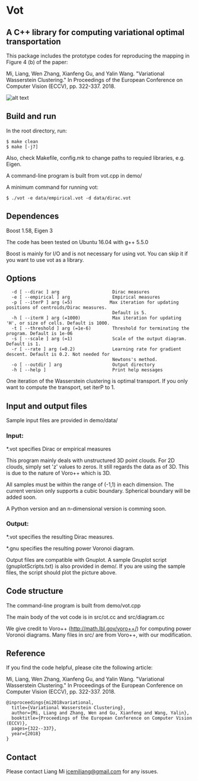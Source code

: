 # Vot
## A C++ library for computing variational optimal transportation

This package includes the prototype codes for reproducing the mapping in Figure 4 (b) of the paper:

Mi, Liang, Wen Zhang, Xianfeng Gu, and Yalin Wang. "Variational Wasserstein Clustering." In Proceedings of the European Conference on Computer Vision (ECCV), pp. 322-337. 2018.

![alt text](demo/sample.png?raw=true "Demo of Variational Wasserstein Clustering")

## Build and run

In the root directory, run:
```
$ make clean
$ make [-j7]
```

Also, check Makefile, config.mk to change paths to requied libraries, e.g. Eigen.

A command-line program is built from vot.cpp in demo/

A minimum command for running vot:
```
$ ./vot -e data/empirical.vot -d data/dirac.vot 
```

## Dependences
Boost 1.58, Eigen 3 

The code has been tested on Ubuntu 16.04 with g++ 5.5.0

Boost is mainly for I/O and is not necessary for using vot. You can skip it if you want to use vot as a library.

## Options
```
  -d [ --dirac ] arg                    Dirac measures
  -e [ --empirical ] arg                Empirical measures
  -p [ --iterP ] arg (=5)              Max iteration for updating positions of centroids/Dirac measures. 
                                        Default is 5.
  -h [ --iterH ] arg (=1000)            Max iteration for updating 'H', or size of cells. Default is 1000.
  -t [ --threshold ] arg (=1e-6)        Threshold for terminating the program. Default is 1e-06
  -s [ --scale ] arg (=1)               Scale of the output diagram. Default is 1.
  -r [ --rate ] arg (=0.2)              Learning rate for gradient descent. Default is 0.2. Not needed for
                                        Newtons's method.
  -o [ --outdir ] arg                   Output directory
  -h [ --help ]                         Print help messages
```

One iteration of the Wasserstein clustering is optimal transport. If you only want to compute the transport, set iterP to 1.

## Input and output files
Sample input files are provided in demo/data/

### Input:

  *.vot specifies Dirac or empirical measures

  This program mainly deals with unstructured 3D point clouds. For 2D clouds, simply set 'z' values to zeros. It still regards the data as of 3D. This is due to the nature of Voro++ which is 3D.

  All samples must be within the range of (-1,1) in each dimension. The current version only supports a cubic boundary. Spherical boundary will be added soon.

  A Python version and an n-dimensional version is comming soon.

### Output:

  *.vot specifies the resulting Dirac measures.

  *.gnu specifies the resulting power Voronoi diagram.

Output files are compatible with Gnuplot. A sample Gnuplot script (gnuplotScripts.txt) is also provided in demo/. If you are using the sample files, the script should plot the picture above.

## Code structure
The command-line program is built from demo/vot.cpp

The main body of the vot code is in src/ot.cc and src/diagram.cc

We give credit to Voro++ (http://math.lbl.gov/voro++/) for computing power Voronoi diagrams. Many files in src/ are from Voro++, with our modification.

## Reference
If you find the code helpful, please cite the following article:

Mi, Liang, Wen Zhang, Xianfeng Gu, and Yalin Wang. "Variational Wasserstein Clustering." In Proceedings of the European Conference on Computer Vision (ECCV), pp. 322-337. 2018.

```
@inproceedings{mi2018variational,
  title={Variational Wasserstein Clustering},
  author={Mi, Liang and Zhang, Wen and Gu, Xianfeng and Wang, Yalin},
  booktitle={Proceedings of the European Conference on Computer Vision (ECCV)},
  pages={322--337},
  year={2018}
}
```

## Contact
Please contact Liang Mi icemiliang@gmail.com for any issues. 
